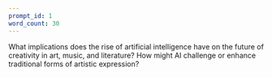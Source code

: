 ```yaml
---
prompt_id: 1
word_count: 30
---
```


What implications does the rise of artificial intelligence have on the future of creativity in art, music, and literature? How might AI challenge or enhance traditional forms of artistic expression?
